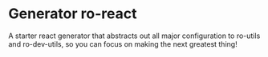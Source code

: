 Generator ro-react
========================

A starter react generator that abstracts out all major configuration to ro-utils and ro-dev-utils, so you can focus on making the next greatest thing!
